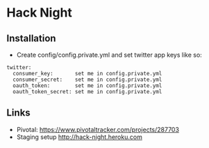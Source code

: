 Hack Night
==========

Installation
------------

* Create config/config.private.yml and set twitter app keys like so:
```
twitter:
  consumer_key:       set me in config.private.yml
  consumer_secret:    set me in config.private.yml
  oauth_token:        set me in config.private.yml
  oauth_token_secret: set me in config.private.yml
```

Links
-----

* Pivotal: https://www.pivotaltracker.com/projects/287703
* Staging setup http://hack-night.heroku.com
